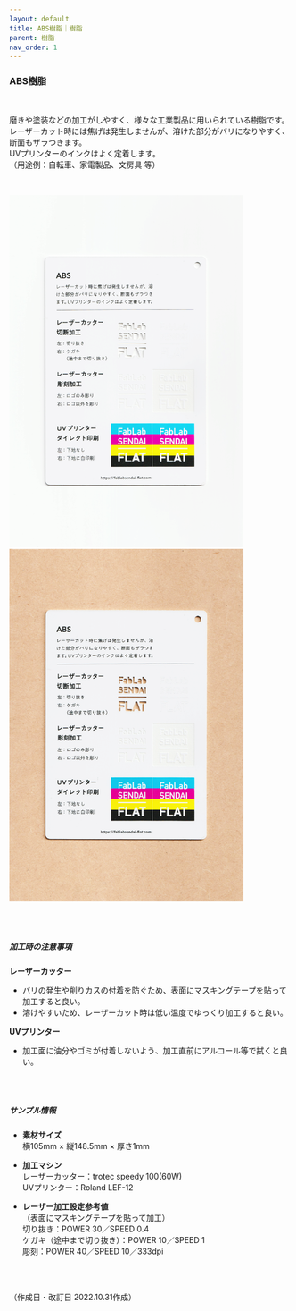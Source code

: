 ```yaml
---
layout: default
title: ABS樹脂｜樹脂
parent: 樹脂
nav_order: 1
---
```


### ABS樹脂
<br>

磨きや塗装などの加工がしやすく、様々な工業製品に用いられている樹脂です。<br>
レーザーカット時には焦げは発生しませんが、溶けた部分がバリになりやすく、断面もザラつきます。<br>
UVプリンターのインクはよく定着します。<br>
（用途例：自転車、家電製品、文房具 等）

<br>

<img src="assets/06_ABS_1.png" width="420" alt="hi" class="inline"/> <img src="assets/06_ABS_2.png" width="420" alt="hi" class="inline"/>

<br><br>



##### 加工時の注意事項

**レーザーカッター**
<br>
* バリの発生や削りカスの付着を防ぐため、表面にマスキングテープを貼って加工すると良い。
* 溶けやすいため、レーザーカット時は低い温度でゆっくり加工すると良い。

**UVプリンター**
<br>
* 加工面に油分やゴミが付着しないよう、加工直前にアルコール等で拭くと良い。

<br><br>

##### サンプル情報

* **素材サイズ**<br>
横105mm × 縦148.5mm × 厚さ1mm

* **加工マシン**<br>
レーザーカッター：trotec speedy 100(60W)<br>
UVプリンター：Roland LEF-12<br>

* **レーザー加工設定参考値**<br>（表面にマスキングテープを貼って加工）<br>
切り抜き：POWER 30／SPEED 0.4<br>
ケガキ（途中まで切り抜き）：POWER 10／SPEED 1<br>
彫刻：POWER 40／SPEED 10／333dpi<br>

<br><br>

（作成日・改訂日 2022.10.31作成）
